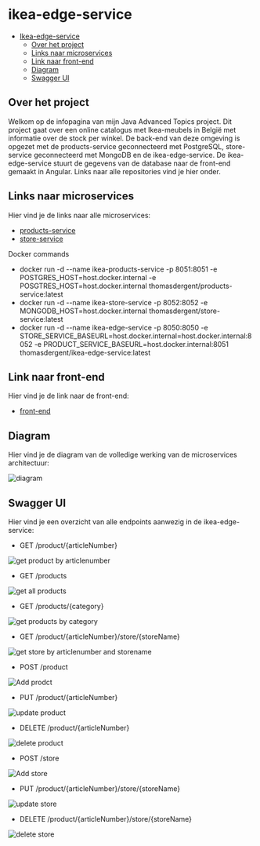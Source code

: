 # ikea-edge-service

- [Ikea-edge-service](#ikea-edge-service)
  * [Over het project](#over-het-project)
  * [Links naar microservices](#links-naar-microservices)
  * [Link naar front-end](#link-naar-front-end)
  * [Diagram](#diagram)
  * [Swagger UI](#swagger-ui)

## Over het project
Welkom op de infopagina van mijn Java Advanced Topics project. Dit project gaat over een online catalogus met Ikea-meubels in België met informatie over de stock per winkel. De back-end van deze omgeving is opgezet met de products-service geconnecteerd met PostgreSQL, store-service geconnecteerd met MongoDB en de ikea-edge-service. De ikea-edge-service stuurt de gegevens van de database naar de front-end gemaakt in Angular. Links naar alle repositories vind je hier onder.

## Links naar microservices
Hier vind je de links naar alle microservices:
- [products-service](https://github.com/thomasdergent/products-service)
- [store-service](https://github.com/thomasdergent/store-service)

Docker commands
- docker run -d --name ikea-products-service -p 8051:8051 -e POSTGRES_HOST=host.docker.internal -e POSGTRES_HOST=host.docker.internal thomasdergent/products-service:latest
- docker run -d --name ikea-store-service -p 8052:8052 -e MONGODB_HOST=host.docker.internal thomasdergent/store-service:latest
- docker run -d --name ikea-edge-service -p 8050:8050 -e STORE_SERVICE_BASEURL=host.docker.internal=host.docker.internal:8052 -e PRODUCT_SERVICE_BASEURL=host.docker.internal:8051 thomasdergent/ikea-edge-service:latest

## Link naar front-end
Hier vind je de link naar de front-end:
- [front-end](https://github.com/thomasdergent/ikea-front-end)

## Diagram
Hier vind je de diagram van de volledige werking van de microservices architectuur:

![diagram](https://user-images.githubusercontent.com/73995291/131002021-cf6e3122-0f93-4b5e-a3c8-173fa53baf42.png)

## Swagger UI
Hier vind je een overzicht van alle endpoints aanwezig in de ikea-edge-service:

- GET /product/{articleNumber}

![get product by articlenumber](https://user-images.githubusercontent.com/73995291/130999043-c169db71-0be5-448c-b761-1a5bb63298bd.png)

- GET /products

![get all products](https://user-images.githubusercontent.com/73995291/130999135-004e26bc-f2e6-4b83-bd40-93c98d198f09.png)

- GET /products/{category}

![get products by category](https://user-images.githubusercontent.com/73995291/130999240-57399cfc-b549-461a-a35f-be4d5ad1fe15.png)

- GET /product/{articleNumber}/store/{storeName}

![get store by articlenumber and storename](https://user-images.githubusercontent.com/73995291/130999321-f18caf67-3817-492c-80d4-5126b3f7840b.png)

- POST /product

![Add prodct](https://user-images.githubusercontent.com/73995291/130999379-08c1b212-3b91-48a4-904d-06182b2598c0.png)

- PUT /product/{articleNumber}

![update product](https://user-images.githubusercontent.com/73995291/130999452-79e2a050-9b15-4abd-907c-00707e285b9a.png)

- DELETE /product/{articleNumber}

![delete product](https://user-images.githubusercontent.com/73995291/130999492-3a4b5c68-8dda-4c8a-9f47-066c28e72d81.png)

- POST /store

![Add store](https://user-images.githubusercontent.com/73995291/130999575-a51ae4b2-ebb1-484c-9b7f-f51a1ff2616e.png)

- PUT /product/{articleNumber}/store/{storeName}

![update store](https://user-images.githubusercontent.com/73995291/130999644-3d9c83aa-92fa-4964-8270-dce8f43e9852.png)

- DELETE /product/{articleNumber}/store/{storeName}

![delete store](https://user-images.githubusercontent.com/73995291/130999673-c1b5da34-88cc-4625-bfb1-01ce29516f42.png)

